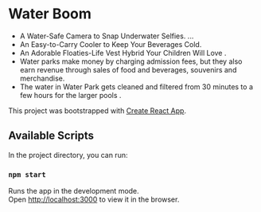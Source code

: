 # Water Boom
* A Water-Safe Camera to Snap Underwater Selfies. ...
* An Easy-to-Carry Cooler to Keep Your Beverages Cold. 
* An Adorable Floaties-Life Vest Hybrid Your Children Will Love .
* Water parks make money by charging admission fees, but they also earn revenue through sales of food and beverages, souvenirs and merchandise.
* The water in Water Park gets cleaned and filtered from 30 minutes to a few hours for the larger pools .

This project was bootstrapped with [Create React App](https://github.com/facebook/create-react-app).

## Available Scripts

In the project directory, you can run:

### `npm start`

Runs the app in the development mode.\
Open [http://localhost:3000](http://localhost:3000) to view it in the browser.

